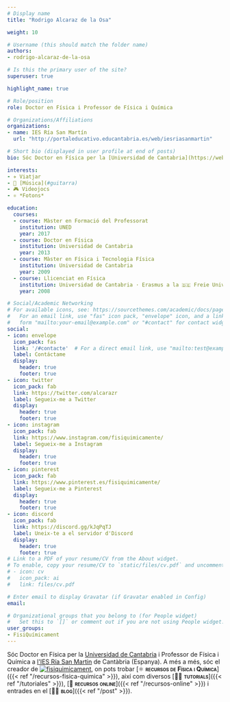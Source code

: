 ```yaml
---
# Display name
title: "Rodrigo Alcaraz de la Osa"

weight: 10

# Username (this should match the folder name)
authors:
- rodrigo-alcaraz-de-la-osa

# Is this the primary user of the site?
superuser: true

highlight_name: true

# Role/position
role: Doctor en Física i Professor de Física i Química

# Organizations/Affiliations
organizations:
- name: IES Ría San Martín
  url: "http://portaleducativo.educantabria.es/web/iesriasanmartin"

# Short bio (displayed in user profile at end of posts)
bio: Sóc Doctor en Física per la [Universidad de Cantabria](https://web.unican.es) i Professor de Física i Química a [l'IES Ría San Martin](http://portaleducativo.educantabria.es/web/iesriasanmartin) de Cantàbria (Espanya).

interests:
- ✈️ Viatjar
- 🎸 [Música](#guitarra)
- 🎮 Videojocs
- ⚛️ *Fotons*

education:
  courses:
  - course: Màster en Formació del Professorat
    institution: UNED
    year: 2017
  - course: Doctor en Física
    institution: Universidad de Cantabria
    year: 2013
  - course: Màster en Física i Tecnologia Física
    institution: Universidad de Cantabria
    year: 2009
  - course: Llicenciat en Física
    institution: Universidad de Cantabria · Erasmus a la 🇩🇪 Freie Universität Berlin
    year: 2008

# Social/Academic Networking
# For available icons, see: https://sourcethemes.com/academic/docs/page-builder/#icons
#   For an email link, use "fas" icon pack, "envelope" icon, and a link in the
#   form "mailto:your-email@example.com" or "#contact" for contact widget.
social:
- icon: envelope
  icon_pack: fas
  link: '/#contacte'  # For a direct email link, use "mailto:test@example.org".
  label: Contáctame
  display:
    header: true
    footer: true
- icon: twitter
  icon_pack: fab
  link: https://twitter.com/alcarazr
  label: Segueix-me a Twitter
  display:
    header: true
    footer: true
- icon: instagram
  icon_pack: fab
  link: https://www.instagram.com/fisiquimicamente/
  label: Segueix-me a Instagram
  display:
    header: true
    footer: true
- icon: pinterest
  icon_pack: fab
  link: https://www.pinterest.es/fisiquimicamente/
  label: Segueix-me a Pinterest
  display:
    header: true
    footer: true
- icon: discord
  icon_pack: fab
  link: https://discord.gg/kJqPqTJ
  label: Uneix-te a el servidor d'Discord
  display:
    header: true
    footer: true    
# Link to a PDF of your resume/CV from the About widget.
# To enable, copy your resume/CV to `static/files/cv.pdf` and uncomment the lines below.
# - icon: cv
#   icon_pack: ai
#   link: files/cv.pdf

# Enter email to display Gravatar (if Gravatar enabled in Config)
email:

# Organizational groups that you belong to (for People widget)
#   Set this to `[]` or comment out if you are not using People widget.
user_groups:
- FisiQuímicament
---
```


Sóc Doctor en Física per la [Universidad de Cantabria](https://web.unican.es) i Professor de Física i Química a [l'IES Ría San Martin](http://portaleducativo.educantabria.es/web/iesriasanmartin) de Cantàbria (Espanya). A més a més, sóc el creador de [<img draggable="false" class="icon" alt="fisiquimicament" src="/icon/logo-fisiquimicament.svg">](/), on pots trobar [⚛️ <span style="font-variant:small-caps;">**recursos de Física i Química**</span>]({{< ref "/recursos-fisica-quimica" >}}), així com diversos [👐🏼 <span style="font-variant:small-caps;">**tutorials**</span>]({{< ref "/tutoriales" >}}), [🔗 <span style="font-variant:small-caps;">**recursos online**</span>]({{< ref "/recursos-online" >}}) i entrades en el [✍🏼 <span style="font-variant:small-caps;">**blog**</span>]({{< ref "/post" >}}).